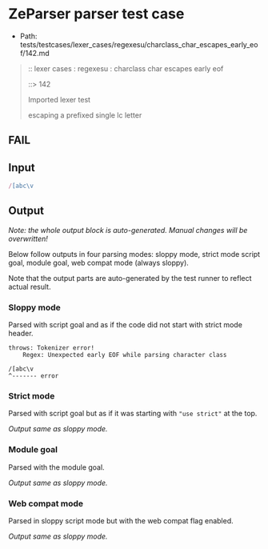 # ZeParser parser test case

- Path: tests/testcases/lexer_cases/regexesu/charclass_char_escapes_early_eof/142.md

> :: lexer cases : regexesu : charclass char escapes early eof
>
> ::> 142
>
> Imported lexer test
>
> escaping a prefixed single lc letter

## FAIL

## Input

`````js
/[abc\v
`````

## Output

_Note: the whole output block is auto-generated. Manual changes will be overwritten!_

Below follow outputs in four parsing modes: sloppy mode, strict mode script goal, module goal, web compat mode (always sloppy).

Note that the output parts are auto-generated by the test runner to reflect actual result.

### Sloppy mode

Parsed with script goal and as if the code did not start with strict mode header.

`````
throws: Tokenizer error!
    Regex: Unexpected early EOF while parsing character class

/[abc\v
^------- error
`````

### Strict mode

Parsed with script goal but as if it was starting with `"use strict"` at the top.

_Output same as sloppy mode._

### Module goal

Parsed with the module goal.

_Output same as sloppy mode._

### Web compat mode

Parsed in sloppy script mode but with the web compat flag enabled.

_Output same as sloppy mode._
